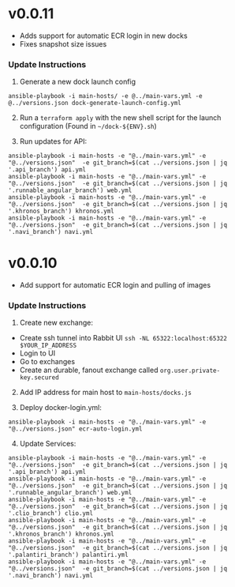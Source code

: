 # v0.0.11

- Adds support for automatic ECR login in new docks
- Fixes snapshot size issues

### Update Instructions

1. Generate a new dock launch config

`ansible-playbook -i main-hosts/ -e @../main-vars.yml -e @../versions.json dock-generate-launch-config.yml`

2. Run a `terraform apply` with the new shell script for the launch configuration (Found in `~/dock-${ENV}.sh`)

3. Run updates for API:

```
ansible-playbook -i main-hosts -e "@../main-vars.yml" -e "@../versions.json"  -e git_branch=$(cat ../versions.json | jq '.api_branch') api.yml
ansible-playbook -i main-hosts -e "@../main-vars.yml" -e "@../versions.json"  -e git_branch=$(cat ../versions.json | jq '.runnable_angular_branch') web.yml
ansible-playbook -i main-hosts -e "@../main-vars.yml" -e "@../versions.json"  -e git_branch=$(cat ../versions.json | jq '.khronos_branch') khronos.yml
ansible-playbook -i main-hosts -e "@../main-vars.yml" -e "@../versions.json"  -e git_branch=$(cat ../versions.json | jq '.navi_branch') navi.yml
```


# v0.0.10

- Add support for automatic ECR login and pulling of images

### Update Instructions

1. Create new exchange:
- Create ssh tunnel into Rabbit UI `ssh -NL 65322:localhost:65322 $YOUR_IP_ADDRESS`
- Login to UI
- Go to exchanges
- Create an durable, fanout exchange called `org.user.private-key.secured`

2. Add IP address for main host to `main-hosts/docks.js`

3. Deploy docker-login.yml:

```
ansible-playbook -i main-hosts -e "@../main-vars.yml" -e "@../versions.json" ecr-auto-login.yml
```

4. Update Services:

```
ansible-playbook -i main-hosts -e "@../main-vars.yml" -e "@../versions.json"  -e git_branch=$(cat ../versions.json | jq '.api_branch') api.yml
ansible-playbook -i main-hosts -e "@../main-vars.yml" -e "@../versions.json"  -e git_branch=$(cat ../versions.json | jq '.runnable_angular_branch') web.yml
ansible-playbook -i main-hosts -e "@../main-vars.yml" -e "@../versions.json"  -e git_branch=$(cat ../versions.json | jq '.clio_branch') clio.yml
ansible-playbook -i main-hosts -e "@../main-vars.yml" -e "@../versions.json"  -e git_branch=$(cat ../versions.json | jq '.khronos_branch') khronos.yml
ansible-playbook -i main-hosts -e "@../main-vars.yml" -e "@../versions.json"  -e git_branch=$(cat ../versions.json | jq '.palantiri_branch') palantiri.yml
ansible-playbook -i main-hosts -e "@../main-vars.yml" -e "@../versions.json"  -e git_branch=$(cat ../versions.json | jq '.navi_branch') navi.yml
```
